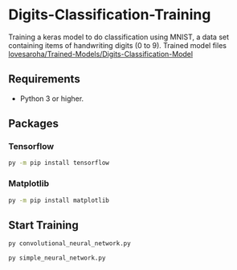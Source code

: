 # Digits-Classification-Training
Training a keras model to do classification using MNIST, a data set containing items of handwriting digits (0 to 9). Trained model files [lovesaroha/Trained-Models/Digits-Classification-Model](https://github.com/lovesaroha/Trained-Models/Digits-Classification-Model)

## Requirements
- Python 3 or higher.

## Packages

### Tensorflow
```bash
py -m pip install tensorflow
```
### Matplotlib
```bash
py -m pip install matplotlib
```

## Start Training
```bash
py convolutional_neural_network.py
```
```bash
py simple_neural_network.py
```


